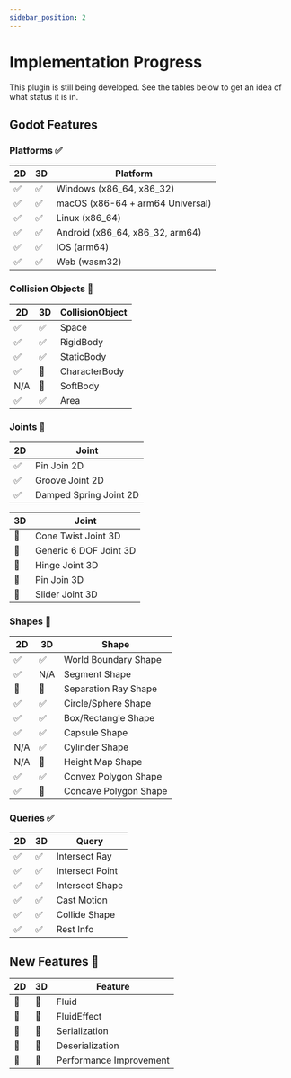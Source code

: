 ```yaml
---
sidebar_position: 2
---
```


# Implementation Progress

This plugin is still being developed. See the tables below to get an idea of what status it is in.

## Godot Features

### Platforms ✅

2D | 3D | Platform
-|-|-
✅|✅|Windows (x86_64, x86_32)
✅|✅|macOS (x86-64 + arm64 Universal)
✅|✅|Linux (x86_64)
✅|✅|Android (x86_64, x86_32, arm64)
✅|✅|iOS (arm64)
✅|✅|Web (wasm32)

### Collision Objects 🚧

2D | 3D | CollisionObject
-|-|-
✅ | ✅ | Space
✅ | ✅ | RigidBody
✅ | ✅ | StaticBody
✅ | 🚧 | CharacterBody
N/A | 🚧 | SoftBody
✅ | ✅ | Area

### Joints 🚧

2D | Joint
-|-
✅ | Pin Join 2D
✅ | Groove Joint 2D
✅ | Damped Spring Joint 2D

3D | Joint
-|-
🚧 | Cone Twist Joint 3D
🚧 | Generic 6 DOF Joint 3D
🚧 | Hinge Joint 3D
🚧 | Pin Join 3D
🚧 | Slider Joint 3D

### Shapes 🚧

2D | 3D | Shape
-|-|-
✅|✅|World Boundary Shape
✅|N/A|Segment Shape
🚧|🚧|Separation Ray Shape
✅|✅|Circle/Sphere Shape
✅|✅|Box/Rectangle Shape
✅|✅|Capsule Shape
N/A|✅|Cylinder Shape
N/A|🚧|Height Map Shape
✅|✅|Convex Polygon Shape
✅|🚧|Concave Polygon Shape

### Queries ✅

2D | 3D | Query
-|-|-
✅|✅|Intersect Ray
✅|✅|Intersect Point
✅|✅|Intersect Shape
✅|✅|Cast Motion
✅|✅|Collide Shape
✅|✅|Rest Info

## New Features 🚧

2D | 3D| Feature
-|-|-
🚧 |🚧| Fluid
🚧 |🚧| FluidEffect
🚧 |🚧| Serialization
🚧 |🚧| Deserialization
🚧 |🚧| Performance Improvement
